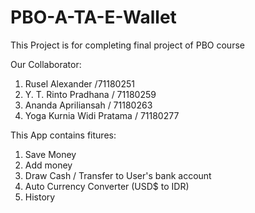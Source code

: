 # PBO-A-TA-E-Wallet
This Project is for completing final project of PBO course

Our Collaborator:
1. Rusel Alexander /71180251
2. Y. T. Rinto Pradhana / 71180259
3. Ananda Apriliansah / 71180263
4. Yoga Kurnia Widi Pratama / 71180277

This App contains fitures:
1. Save Money
2. Add money
3. Draw Cash / Transfer to User's bank account
4. Auto Currency Converter (USD$ to IDR)
5. History
